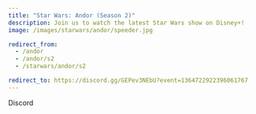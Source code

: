 ```yaml
---
title: "Star Wars: Andor (Season 2)"
description: Join us to watch the latest Star Wars show on Disney+!
image: /images/starwars/andor/speeder.jpg

redirect_from:
  - /andor
  - /andor/s2
  - /starwars/andor/s2

redirect_to: https://discord.gg/GEPev3NEbU?event=1364722922396061767
---
```


Discord

